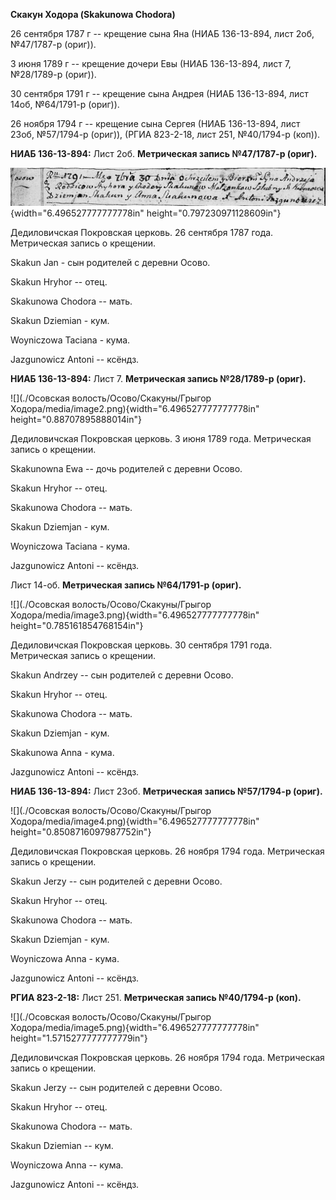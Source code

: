 **Скакун Ходора (Skakunowa Chodora)**

26 сентября 1787 г -- крещение сына Яна (НИАБ 136-13-894, лист 2об,
№47/1787-р (ориг)).

3 июня 1789 г -- крещение дочери Евы (НИАБ 136-13-894, лист 7,
№28/1789-р (ориг)).

30 сентября 1791 г -- крещение сына Андрея (НИАБ 136-13-894, лист 14об,
№64/1791-р (ориг)).

26 ноября 1794 г -- крещение сына Сергея (НИАБ 136-13-894, лист 23об,
№57/1794-р (ориг)), (РГИА 823-2-18, лист 251, №40/1794-р (коп)).

**НИАБ 136-13-894:** Лист 2об. **Метрическая запись №47/1787-р (ориг).**

![](./media/2899424aa0928ae30c8a30a73a3b0efe34986c7f.png){width="6.496527777777778in"
height="0.797230971128609in"}

Дедиловичская Покровская церковь. 26 сентября 1787 года. Метрическая
запись о крещении.

Skakun Jan - сын родителей с деревни Осово.

Skakun Hryhor -- отец.

Skakunowa Chodora -- мать.

Skakun Dziemian - кум.

Woyniczowa Taciana - кума.

Jazgunowicz Antoni -- ксёндз.

**НИАБ 136-13-894:** Лист 7. **Метрическая запись №28/1789-р (ориг).**

![](./Осовская волость/Осово/Скакуны/Грыгор Ходора/media/image2.png){width="6.496527777777778in"
height="0.88707895888014in"}

Дедиловичская Покровская церковь. 3 июня 1789 года. Метрическая запись о
крещении.

Skakunowna Ewa -- дочь родителей с деревни Осово.

Skakun Hryhor -- отец.

Skakunowa Chodora -- мать.

Skakun Dziemjan - кум.

Woyniczowa Taciana - кума.

Jazgunowicz Antoni -- ксёндз.

Лист 14-об. **Метрическая запись №64/1791-р (ориг).**

![](./Осовская волость/Осово/Скакуны/Грыгор Ходора/media/image3.png){width="6.496527777777778in"
height="0.785161854768154in"}

Дедиловичская Покровская церковь. 30 сентября 1791 года. Метрическая
запись о крещении.

Skakun Andrzey -- сын родителей с деревни Осовo.

Skakun Hryhor -- отец.

Skakunowa Chodora -- мать.

Skakun Dziemjan - кум.

Skakunowa Anna - кума.

Jazgunowicz Antoni -- ксёндз.

**НИАБ 136-13-894:** Лист 23об. **Метрическая запись №57/1794-р
(ориг).**

![](./Осовская волость/Осово/Скакуны/Грыгор Ходора/media/image4.png){width="6.496527777777778in"
height="0.8508716097987752in"}

Дедиловичская Покровская церковь. 26 ноября 1794 года. Метрическая
запись о крещении.

Skakun Jerzy -- сын родителей с деревни Осовo.

Skakun Hryhor -- отец.

Skakunowa Chodora -- мать.

Skakun Dziemjan - кум.

Woyniczowa Anna - кума.

Jazgunowicz Antoni -- ксёндз.

**РГИА 823-2-18:** Лист 251. **Метрическая запись №40/1794-р (коп).**

![](./Осовская волость/Осово/Скакуны/Грыгор Ходора/media/image5.png){width="6.496527777777778in"
height="1.5715277777777779in"}

Дедиловичская Покровская церковь. 26 ноября 1794 года. Метрическая
запись о крещении.

Skakun Jerzy -- сын родителей с деревни Осово.

Skakun Hryhor -- отец.

Skakunowa Chodora -- мать.

Skakun Dziemian -- кум.

Woyniczowa Anna -- кума.

Jazgunowicz Antoni -- ксёндз.
